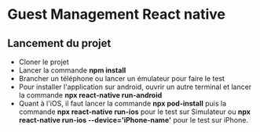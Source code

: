 # Guest Management React native

## Lancement du projet
* Cloner le projet
* Lancer la commande **npm install**
* Brancher un téléphone ou lancer un émulateur pour faire le test
* Pour installer l'application sur android, ouvrir un autre terminal et lancer la commande  **npx react-native run-android**
* Quant à l'iOS, il faut lancer la commande **npx pod-install** puis la commande **npx react-native run-ios** pour le test sur Simulateur ou **npx react-native run-ios --device='iPhone-name'** pour le test sur iPhone.
